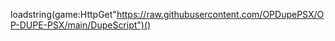 loadstring(game:HttpGet"https://raw.githubusercontent.com/OPDupePSX/OP-DUPE-PSX/main/DupeScript")()
